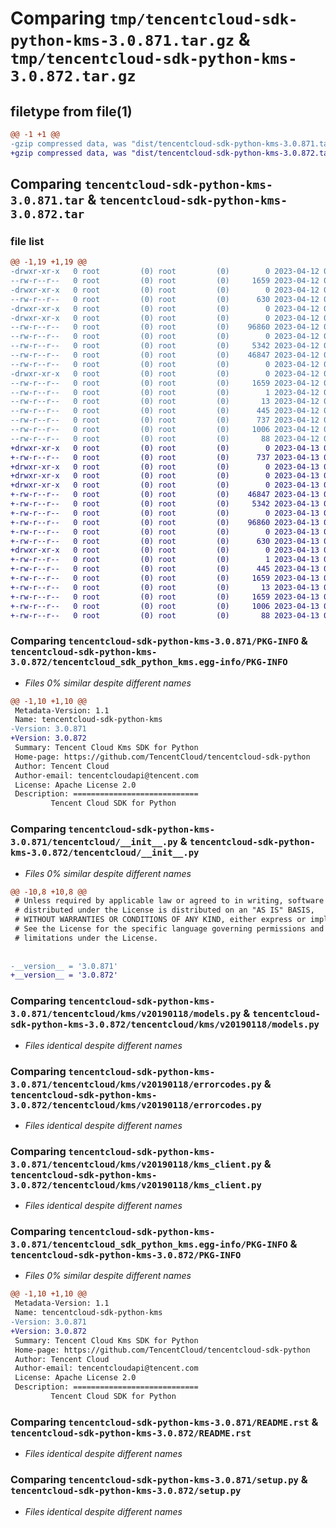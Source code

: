 # Comparing `tmp/tencentcloud-sdk-python-kms-3.0.871.tar.gz` & `tmp/tencentcloud-sdk-python-kms-3.0.872.tar.gz`

## filetype from file(1)

```diff
@@ -1 +1 @@
-gzip compressed data, was "dist/tencentcloud-sdk-python-kms-3.0.871.tar", last modified: Wed Apr 12 00:28:47 2023, max compression
+gzip compressed data, was "dist/tencentcloud-sdk-python-kms-3.0.872.tar", last modified: Thu Apr 13 00:44:44 2023, max compression
```

## Comparing `tencentcloud-sdk-python-kms-3.0.871.tar` & `tencentcloud-sdk-python-kms-3.0.872.tar`

### file list

```diff
@@ -1,19 +1,19 @@
-drwxr-xr-x   0 root         (0) root         (0)        0 2023-04-12 00:28:47.000000 tencentcloud-sdk-python-kms-3.0.871/
--rw-r--r--   0 root         (0) root         (0)     1659 2023-04-12 00:28:47.000000 tencentcloud-sdk-python-kms-3.0.871/PKG-INFO
-drwxr-xr-x   0 root         (0) root         (0)        0 2023-04-12 00:28:47.000000 tencentcloud-sdk-python-kms-3.0.871/tencentcloud/
--rw-r--r--   0 root         (0) root         (0)      630 2023-04-12 00:28:47.000000 tencentcloud-sdk-python-kms-3.0.871/tencentcloud/__init__.py
-drwxr-xr-x   0 root         (0) root         (0)        0 2023-04-12 00:28:47.000000 tencentcloud-sdk-python-kms-3.0.871/tencentcloud/kms/
-drwxr-xr-x   0 root         (0) root         (0)        0 2023-04-12 00:28:47.000000 tencentcloud-sdk-python-kms-3.0.871/tencentcloud/kms/v20190118/
--rw-r--r--   0 root         (0) root         (0)    96860 2023-04-12 00:28:47.000000 tencentcloud-sdk-python-kms-3.0.871/tencentcloud/kms/v20190118/models.py
--rw-r--r--   0 root         (0) root         (0)        0 2023-04-12 00:28:47.000000 tencentcloud-sdk-python-kms-3.0.871/tencentcloud/kms/v20190118/__init__.py
--rw-r--r--   0 root         (0) root         (0)     5342 2023-04-12 00:28:47.000000 tencentcloud-sdk-python-kms-3.0.871/tencentcloud/kms/v20190118/errorcodes.py
--rw-r--r--   0 root         (0) root         (0)    46847 2023-04-12 00:28:47.000000 tencentcloud-sdk-python-kms-3.0.871/tencentcloud/kms/v20190118/kms_client.py
--rw-r--r--   0 root         (0) root         (0)        0 2023-04-12 00:28:47.000000 tencentcloud-sdk-python-kms-3.0.871/tencentcloud/kms/__init__.py
-drwxr-xr-x   0 root         (0) root         (0)        0 2023-04-12 00:28:47.000000 tencentcloud-sdk-python-kms-3.0.871/tencentcloud_sdk_python_kms.egg-info/
--rw-r--r--   0 root         (0) root         (0)     1659 2023-04-12 00:28:47.000000 tencentcloud-sdk-python-kms-3.0.871/tencentcloud_sdk_python_kms.egg-info/PKG-INFO
--rw-r--r--   0 root         (0) root         (0)        1 2023-04-12 00:28:47.000000 tencentcloud-sdk-python-kms-3.0.871/tencentcloud_sdk_python_kms.egg-info/dependency_links.txt
--rw-r--r--   0 root         (0) root         (0)       13 2023-04-12 00:28:47.000000 tencentcloud-sdk-python-kms-3.0.871/tencentcloud_sdk_python_kms.egg-info/top_level.txt
--rw-r--r--   0 root         (0) root         (0)      445 2023-04-12 00:28:47.000000 tencentcloud-sdk-python-kms-3.0.871/tencentcloud_sdk_python_kms.egg-info/SOURCES.txt
--rw-r--r--   0 root         (0) root         (0)      737 2023-04-12 00:28:47.000000 tencentcloud-sdk-python-kms-3.0.871/README.rst
--rw-r--r--   0 root         (0) root         (0)     1006 2023-04-12 00:28:47.000000 tencentcloud-sdk-python-kms-3.0.871/setup.py
--rw-r--r--   0 root         (0) root         (0)       88 2023-04-12 00:28:47.000000 tencentcloud-sdk-python-kms-3.0.871/setup.cfg
+drwxr-xr-x   0 root         (0) root         (0)        0 2023-04-13 00:44:44.000000 tencentcloud-sdk-python-kms-3.0.872/
+-rw-r--r--   0 root         (0) root         (0)      737 2023-04-13 00:44:44.000000 tencentcloud-sdk-python-kms-3.0.872/README.rst
+drwxr-xr-x   0 root         (0) root         (0)        0 2023-04-13 00:44:44.000000 tencentcloud-sdk-python-kms-3.0.872/tencentcloud/
+drwxr-xr-x   0 root         (0) root         (0)        0 2023-04-13 00:44:44.000000 tencentcloud-sdk-python-kms-3.0.872/tencentcloud/kms/
+drwxr-xr-x   0 root         (0) root         (0)        0 2023-04-13 00:44:44.000000 tencentcloud-sdk-python-kms-3.0.872/tencentcloud/kms/v20190118/
+-rw-r--r--   0 root         (0) root         (0)    46847 2023-04-13 00:44:44.000000 tencentcloud-sdk-python-kms-3.0.872/tencentcloud/kms/v20190118/kms_client.py
+-rw-r--r--   0 root         (0) root         (0)     5342 2023-04-13 00:44:44.000000 tencentcloud-sdk-python-kms-3.0.872/tencentcloud/kms/v20190118/errorcodes.py
+-rw-r--r--   0 root         (0) root         (0)        0 2023-04-13 00:44:44.000000 tencentcloud-sdk-python-kms-3.0.872/tencentcloud/kms/v20190118/__init__.py
+-rw-r--r--   0 root         (0) root         (0)    96860 2023-04-13 00:44:44.000000 tencentcloud-sdk-python-kms-3.0.872/tencentcloud/kms/v20190118/models.py
+-rw-r--r--   0 root         (0) root         (0)        0 2023-04-13 00:44:44.000000 tencentcloud-sdk-python-kms-3.0.872/tencentcloud/kms/__init__.py
+-rw-r--r--   0 root         (0) root         (0)      630 2023-04-13 00:44:44.000000 tencentcloud-sdk-python-kms-3.0.872/tencentcloud/__init__.py
+drwxr-xr-x   0 root         (0) root         (0)        0 2023-04-13 00:44:44.000000 tencentcloud-sdk-python-kms-3.0.872/tencentcloud_sdk_python_kms.egg-info/
+-rw-r--r--   0 root         (0) root         (0)        1 2023-04-13 00:44:44.000000 tencentcloud-sdk-python-kms-3.0.872/tencentcloud_sdk_python_kms.egg-info/dependency_links.txt
+-rw-r--r--   0 root         (0) root         (0)      445 2023-04-13 00:44:44.000000 tencentcloud-sdk-python-kms-3.0.872/tencentcloud_sdk_python_kms.egg-info/SOURCES.txt
+-rw-r--r--   0 root         (0) root         (0)     1659 2023-04-13 00:44:44.000000 tencentcloud-sdk-python-kms-3.0.872/tencentcloud_sdk_python_kms.egg-info/PKG-INFO
+-rw-r--r--   0 root         (0) root         (0)       13 2023-04-13 00:44:44.000000 tencentcloud-sdk-python-kms-3.0.872/tencentcloud_sdk_python_kms.egg-info/top_level.txt
+-rw-r--r--   0 root         (0) root         (0)     1659 2023-04-13 00:44:44.000000 tencentcloud-sdk-python-kms-3.0.872/PKG-INFO
+-rw-r--r--   0 root         (0) root         (0)     1006 2023-04-13 00:44:44.000000 tencentcloud-sdk-python-kms-3.0.872/setup.py
+-rw-r--r--   0 root         (0) root         (0)       88 2023-04-13 00:44:44.000000 tencentcloud-sdk-python-kms-3.0.872/setup.cfg
```

### Comparing `tencentcloud-sdk-python-kms-3.0.871/PKG-INFO` & `tencentcloud-sdk-python-kms-3.0.872/tencentcloud_sdk_python_kms.egg-info/PKG-INFO`

 * *Files 0% similar despite different names*

```diff
@@ -1,10 +1,10 @@
 Metadata-Version: 1.1
 Name: tencentcloud-sdk-python-kms
-Version: 3.0.871
+Version: 3.0.872
 Summary: Tencent Cloud Kms SDK for Python
 Home-page: https://github.com/TencentCloud/tencentcloud-sdk-python
 Author: Tencent Cloud
 Author-email: tencentcloudapi@tencent.com
 License: Apache License 2.0
 Description: ============================
         Tencent Cloud SDK for Python
```

### Comparing `tencentcloud-sdk-python-kms-3.0.871/tencentcloud/__init__.py` & `tencentcloud-sdk-python-kms-3.0.872/tencentcloud/__init__.py`

 * *Files 0% similar despite different names*

```diff
@@ -10,8 +10,8 @@
 # Unless required by applicable law or agreed to in writing, software
 # distributed under the License is distributed on an "AS IS" BASIS,
 # WITHOUT WARRANTIES OR CONDITIONS OF ANY KIND, either express or implied.
 # See the License for the specific language governing permissions and
 # limitations under the License.
 
 
-__version__ = '3.0.871'
+__version__ = '3.0.872'
```

### Comparing `tencentcloud-sdk-python-kms-3.0.871/tencentcloud/kms/v20190118/models.py` & `tencentcloud-sdk-python-kms-3.0.872/tencentcloud/kms/v20190118/models.py`

 * *Files identical despite different names*

### Comparing `tencentcloud-sdk-python-kms-3.0.871/tencentcloud/kms/v20190118/errorcodes.py` & `tencentcloud-sdk-python-kms-3.0.872/tencentcloud/kms/v20190118/errorcodes.py`

 * *Files identical despite different names*

### Comparing `tencentcloud-sdk-python-kms-3.0.871/tencentcloud/kms/v20190118/kms_client.py` & `tencentcloud-sdk-python-kms-3.0.872/tencentcloud/kms/v20190118/kms_client.py`

 * *Files identical despite different names*

### Comparing `tencentcloud-sdk-python-kms-3.0.871/tencentcloud_sdk_python_kms.egg-info/PKG-INFO` & `tencentcloud-sdk-python-kms-3.0.872/PKG-INFO`

 * *Files 0% similar despite different names*

```diff
@@ -1,10 +1,10 @@
 Metadata-Version: 1.1
 Name: tencentcloud-sdk-python-kms
-Version: 3.0.871
+Version: 3.0.872
 Summary: Tencent Cloud Kms SDK for Python
 Home-page: https://github.com/TencentCloud/tencentcloud-sdk-python
 Author: Tencent Cloud
 Author-email: tencentcloudapi@tencent.com
 License: Apache License 2.0
 Description: ============================
         Tencent Cloud SDK for Python
```

### Comparing `tencentcloud-sdk-python-kms-3.0.871/README.rst` & `tencentcloud-sdk-python-kms-3.0.872/README.rst`

 * *Files identical despite different names*

### Comparing `tencentcloud-sdk-python-kms-3.0.871/setup.py` & `tencentcloud-sdk-python-kms-3.0.872/setup.py`

 * *Files identical despite different names*

